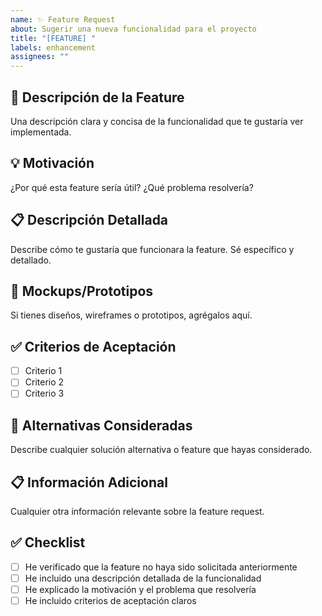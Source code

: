 ```yaml
---
name: ✨ Feature Request
about: Sugerir una nueva funcionalidad para el proyecto
title: "[FEATURE] "
labels: enhancement
assignees: ""
---
```


## 🚀 Descripción de la Feature

Una descripción clara y concisa de la funcionalidad que te gustaría ver implementada.

## 💡 Motivación

¿Por qué esta feature sería útil? ¿Qué problema resolvería?

## 📋 Descripción Detallada

Describe cómo te gustaría que funcionara la feature. Sé específico y detallado.

## 🎨 Mockups/Prototipos

Si tienes diseños, wireframes o prototipos, agrégalos aquí.

## ✅ Criterios de Aceptación

- [ ] Criterio 1
- [ ] Criterio 2
- [ ] Criterio 3

## 🔄 Alternativas Consideradas

Describe cualquier solución alternativa o feature que hayas considerado.

## 📋 Información Adicional

Cualquier otra información relevante sobre la feature request.

## ✅ Checklist

- [ ] He verificado que la feature no haya sido solicitada anteriormente
- [ ] He incluido una descripción detallada de la funcionalidad
- [ ] He explicado la motivación y el problema que resolvería
- [ ] He incluido criterios de aceptación claros
